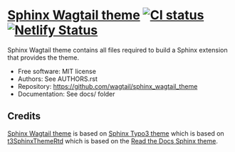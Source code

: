 # [Sphinx Wagtail theme](https://sphinx-wagtail-theme.netlify.app/) [![CI status](https://github.com/TYPO3-Documentation/sphinx_typo3_theme/workflows/CI/badge.svg)](https://github.com/TYPO3-Documentation/sphinx_typo3_theme/actions?query=workflow%3ACI) [![Netlify Status](https://api.netlify.com/api/v1/badges/82ecbf01-a706-4e92-8457-8a8726ca2123/deploy-status)](https://app.netlify.com/sites/sphinx-wagtail-theme/deploys)

Sphinx Wagtail theme contains all files required to build a Sphinx extension that provides the theme.

* Free software: MIT license
* Authors: See AUTHORS.rst
* Repository: https://github.com/wagtail/sphinx_wagtail_theme
* Documentation: See docs/ folder

## Credits

[Sphinx Wagtail theme](https://github.com/wagtail/sphinx_wagtail_theme) is based on [Sphinx Typo3 theme](https://github.com/TYPO3-Documentation/sphinx_typo3_theme) which is based on [t3SphinxThemeRtd](https://github.com/typo3-documentation/t3SphinxThemeRtd) which is based on the [Read the Docs Sphinx theme](https://github.com/readthedocs/sphinx_rtd_theme).
